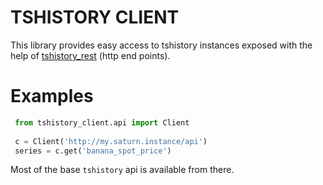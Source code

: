 TSHISTORY CLIENT
================

This library provides easy access to tshistory instances exposed with
the help of [tshistory_rest][tshistory_rest] (http end points).


# Examples

```python
 from tshistory_client.api import Client
 
 c = Client('http://my.saturn.instance/api')
 series = c.get('banana_spot_price')
```

Most of the base `tshistory` api is available from there.


[tshistory_rest]: https://bitbucket.org/pythonian/tshistory_rest
